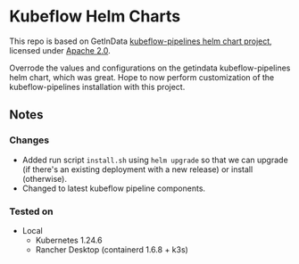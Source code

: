 # Kubeflow Helm Charts

This repo is based on GetInData [kubeflow-pipelines helm chart project](https://github.com/getindata/helm-charts/tree/main/charts/kubeflow-pipelines), licensed under [Apache 2.0](https://github.com/getindata/helm-charts/blob/main/LICENSE).

Overrode the values and configurations on the getindata kubeflow-pipelines helm chart, which was great. Hope to now perform customization of the kubeflow-pipelines installation with this project.

## Notes

### Changes

* Added run script `install.sh` using `helm upgrade` so that we can upgrade (if there's an existing deployment with a new release) or install (otherwise).
* Changed to latest kubeflow pipeline components.

### Tested on

* Local
  * Kubernetes 1.24.6
  * Rancher Desktop (containerd 1.6.8 + k3s)
